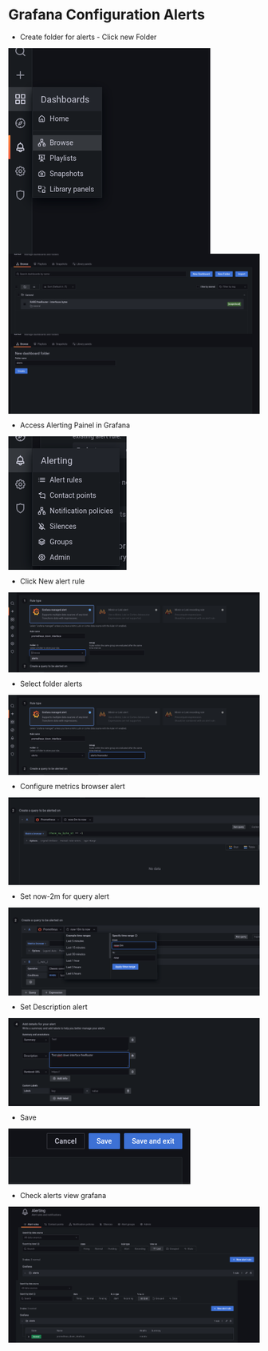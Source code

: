 # Grafana Configuration Alerts 

- Create folder for alerts - Click new Folder
<div style='display: inline-block'>
   <img align="center" alt="Img-Grafana-01" src='imgs/img-grafana-02.png' />
</div>

</br>

<div style='display: inline-block'>
   <img align="center" alt="Img-Grafana-01" src='imgs/img-grafana-01.png' />
</div>

</br>

<div style='display: inline-block'>
   <img align="center" alt="Img-Grafana-01" src='imgs/img-grafana-03.png' />
</div>

</br>

- Access Alerting Painel in Grafana
<div style='display: inline-block'>
   <img align="center" alt="Img-Grafana-03" src='imgs/img-grafana-13.png' />
</div>


</br>

- Click New alert rule
<div style='display: inline-block'>
   <img align="center" alt="Img-Grafana-04" src='imgs/img-grafana-04.png' />
</div>

</br>

- Select folder alerts 
<div style='display: inline-block'>
   <img align="center" alt="Img-Grafana-05" src='imgs/img-grafana-05.png' />
</div>

</br>

- Configure metrics browser alert
<div style='display: inline-block'>
   <img align="center" alt="Img-Grafana-06" src='imgs/img-grafana-06.png' />
</div>

</br>

- Set now-2m for query alert
<div style='display: inline-block'>
   <img align="center" alt="Img-Grafana-06" src='imgs/img-grafana-09.png' />
</div>

</br>

- Set Description alert 
<div style='display: inline-block'>
   <img align="center" alt="Img-Grafana-07" src='imgs/img-grafana-07.png' />
</div>

</br>

- Save
<div style='display: inline-block'>
   <img align="center" alt="Img-Grafana-08" src='imgs/img-grafana-10.png' />
</div>

</br>

- Check alerts view grafana
<div style='display: inline-block'>
   <img align="center" alt="Img-Grafana-09" src='imgs/img-grafana-11.png' />
</div>

</br>

<div style='display: inline-block'>
   <img align="center" alt="Img-Grafana-12" src='imgs/img-grafana-12.png' />
</div